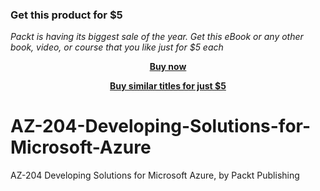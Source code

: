 
### Get this product for $5

<i>Packt is having its biggest sale of the year. Get this eBook or any other book, video, or course that you like just for $5 each</i>


<b><p align='center'>[Buy now](https://packt.link/9781838989293)</p></b>


<b><p align='center'>[Buy similar titles for just $5](https://subscription.packtpub.com/search)</p></b>


# AZ-204-Developing-Solutions-for-Microsoft-Azure
AZ-204 Developing Solutions for Microsoft Azure, by Packt Publishing
